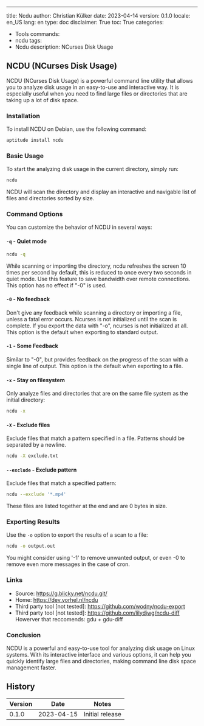 ---
title: Ncdu
author: Christian Külker
date: 2023-04-14
version: 0.1.0
locale: en_US
lang: en
type: doc
disclaimer: True
toc: True
categories:
- Tools
commands:
- ncdu
tags:
- Ncdu
description: NCurses Disk Usage


## NCDU (NCurses Disk Usage)

NCDU (NCurses Disk Usage) is a powerful command line utility that allows you to
analyze disk usage in an easy-to-use and interactive way. It is especially
useful when you need to find large files or directories that are taking up a
lot of disk space.

### Installation

To install NCDU on Debian, use the following command:

```bash
aptitude install ncdu
```

### Basic Usage

To start the analyzing disk usage in the current directory, simply run:

```bash
ncdu
```

NCDU will scan the directory and display an interactive and navigable list of
files and directories sorted by size.

### Command Options

You can customize the behavior of NCDU in several ways:

#### `-q` - Quiet mode

```bash
ncdu -q
```

While scanning or importing the directory, ncdu refreshes the screen 10 times
per second by default, this is reduced to once every two seconds in quiet mode.
Use this feature to save bandwidth over remote connections. This option has no
effect if "-0" is used.


####  `-0` - No feedback

Don't give any feedback while scanning a directory or importing a file, unless
a fatal error occurs. Ncurses is not initialized until the scan is complete. If
you export the data with "-o", ncurses is not initialized at all. This option
is the default when exporting to standard output.

#### `-1` - Some Feedback

Similar to "-0", but provides feedback on the progress of the scan with a
single line of output. This option is the default when exporting to a file.

#### `-x` - Stay on filesystem

Only analyze files and directories that are on the same file system as the
initial directory:

```bash
ncdu -x
```

#### `-X` - Exclude files

Exclude files that match a pattern specified in a file. Patterns should be
separated by a newline.

```bash
ncdu -X exclude.txt
```

#### `--exclude` - Exclude pattern

Exclude files that match a specified pattern:

```bash
ncdu --exclude '*.mp4'
```

These files are listed together at the end and are 0 bytes in size.

### Exporting Results

Use the `-o` option to export the results of a scan to a file:

```bash
ncdu -o output.out
```

You might consider using '-1' to remove unwanted output, or even -0 to remove
even more messages in the case of cron.

### Links

- Source: <https://g.blicky.net/ncdu.git/>
- Home: <https://dev.yorhel.nl/ncdu>
- Third party tool [not tested]: <https://github.com/wodny/ncdu-export>
- Third party tool [not tested]: <https://github.com/lilydjwg/ncdu-diff>
  Howerver that reccomends: gdu + gdu-diff

### Conclusion

NCDU is a powerful and easy-to-use tool for analyzing disk usage on Linux
systems. With its interactive interface and various options, it can help you
quickly identify large files and directories, making command line disk space
management faster.

## History

| Version | Date       | Notes                                                |
| ------- | ---------- | ---------------------------------------------------- |
| 0.1.0   | 2023-04-15 | Initial release                                      |
 
